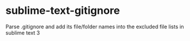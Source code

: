 sublime-text-gitignore
======================

Parse .gitignore and add its file/folder names into the excluded file lists in sublime text 3
